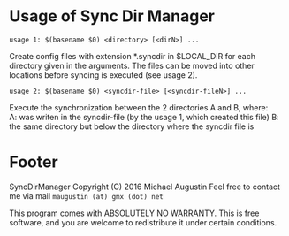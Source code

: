 
Usage of Sync Dir Manager
==============================================================================

    usage 1: $(basename $0) <directory> [<dirN>] ...

Create config files with extension *.syncdir in $LOCAL_DIR for each
directory given in the arguments. The files can be moved into other
locations before syncing is executed (see usage 2).

    usage 2: $(basename $0) <syncdir-file> [<syncdir-fileN>] ...

Execute the synchronization between the 2 directories A and B, where:  
  A: was writen in the syncdir-file (by the usage 1, which created this file)
  B: the same directory but below the directory where the syncdir file is

Footer
======
SyncDirManager Copyright (C) 2016 Michael Augustin
Feel free to contact me via mail ```maugustin (at) gmx (dot) net```

This program comes with ABSOLUTELY NO WARRANTY.
This is free software, and you are welcome to redistribute it
under certain conditions.
